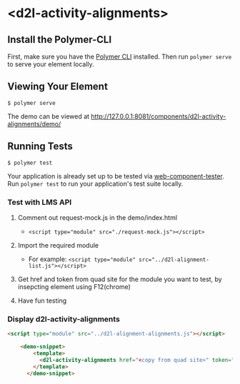 # \<d2l-activity-alignments\>



## Install the Polymer-CLI

First, make sure you have the [Polymer CLI](https://www.npmjs.com/package/polymer-cli) installed. Then run `polymer serve` to serve your element locally.

## Viewing Your Element

```
$ polymer serve
```
The demo can be viewed at http://127.0.0.1:8081/components/d2l-activity-alignments/demo/

## Running Tests

```
$ polymer test
```

Your application is already set up to be tested via [web-component-tester](https://github.com/Polymer/web-component-tester). Run `polymer test` to run your application's test suite locally.

### Test with LMS API

1. Comment out request-mock.js in the demo/index.html
	* `<script type="module" src="./request-mock.js"></script>`

2. Import the required module
	* For example: `<script type="module" src="../d2l-alignment-list.js"></script>`

3. Get href and token from quad site for the module you want to test, by insepcting element using F12(chrome)

4. Have fun testing

### Display d2l-activity-alignments

```html
<script type="module" src="../d2l-alignment-alignments.js"></script>

	<demo-snippet>
		<template>
		  <d2l-activity-alignments href="<copy from quad site>" token="<copy from quad site>"></d2l-activity-alignments>
		</template>
	  </demo-snippet>

